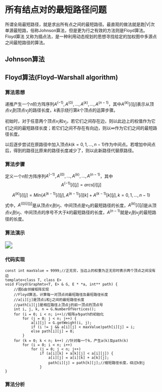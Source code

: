 # 所有结点对的最短路径问题

所谓全局最短路径，就是求出所有点之间的最短路径。最直观的做法就是跑|V|次单源最短路，俗称Johnson算法，但是更为行之有效的方法则是Floyd算法。Floyd算法 又称为插点法，是一种利用动态规划的思想寻找给定的加权图中多源点之间最短路径的算法。

## Johnson算法



## Floyd算法(Floyd–Warshall algorithm)

### 算法思想

递推产生一个$n$阶方阵序列$A^{(-1)},A^{(0)},...,A^{(k)},...,A^{(n-1)}$，其中$A^{(k)}[i][j]$表示从顶点$v_i$到顶点$v_j$的路径长度，$k$表示绕行第$k$个顶点的运算步骤。

初始时，对于任意两个顶点$v_i$和$v_j$，若它们之间存在边，则以此边上的权值作为它们之间的最短路径长度；若它们之间不存在有向边，则以$\infty$作为它们之间的最短路径长度。

以后逐步尝试在原路径中加入顶点$k(k=0,1,...,n-1)$作为中间点。若增加中间点后，得到的路径比原来的路径长度减少了，则以此新路径代替原路径。

### 算法步骤

定义一个$n$阶方阵序列$A^{(-1)},A^{(0)},...,A^{(k)},...,A^{(n-1)}$，其中
$$
A^{(-1)}[i][j]=arcs[i][j]
$$

$$
A^{(k)}[i][j]=Min\{A^{(k-1)}[i][j],A^{(k-1)}[i][k]+A^{(k-1)}[k][j],k=0,1,...,n-1   \}
$$

式中，$A^{(0)[i][j]}$是从顶点$v_i$到$v_j$、中间顶点是$v_0$的最短路径的长度，$A^{(k)}[i][j]$是从顶点$v_i$到$v_j$、中间顶点的序号不大于$k$的最短路径的长度，$A^{(n-1)}$就是$v_i$到$v_j$的最短路径的长度。

### 算法演示

<img src="E:\Desktop\文章\900px-Floyd-Warshall_example.png" style="zoom:150%;" />



### 代码实现

```
const int maxValue = 9999;//正无穷，当边上的权重为正无穷时表示两个顶点之间没有边
template<class T, class E>
void Floyd(Graphmtx<T, E> & G, E * *a, int** path) {
    //图G由邻接矩阵实现
	//Floyd算法，计算每一对顶点间最短路径及最短路径长度
	//a[i][j]是顶点i和j之间的最短路径长度
	//path[i][j]是相应路径上顶点j的前一顶点的顶点号
	int i, j, k, n = G.NumberOfVertices();
	for (i = 0; i < n; i++)//矩阵a与path的初始化
		for (j = 0; j < n; j++) {
			a[i][j] = G.getWeight(i, j);
			if (i != j && a[i][j] < maxValue)path[i][j] = i;
			else path[i][j] = 0;
		}
	for (k = 0; k < n; k++) //针对每一个k，产生a(k)及path(k)
		for (i = 0; i < n; i++)
			for (j = 0; j < n; j++)
				if (a[i][k] + a[k][j] < a[i][j]) {
					a[i][j] = a[i][k] + a[k][j];
					path[i][j] = path[k][j];//缩短路径长度，绕过k到j
				}
}
```

### 算法分析

